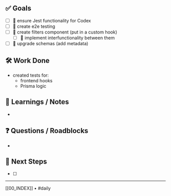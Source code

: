 ## ✅ Goals
- [ ] 🔺 ensure Jest functionality for Codex
- [ ] 🔺 create e2e testing
- [ ] 🔽  create filters component (put in a custom hook)
	- [ ] 🔽 implement interfunctionality between them
- [ ] 🔽 upgrade schemas (add metadata)

## 🛠️ Work Done
- created tests for:
	- frontend hooks
	- Prisma logic

## 🧠 Learnings / Notes
- 

## ❓ Questions / Roadblocks
- 

## 🔁 Next Steps
- [ ] 

---
[[00_INDEX]] • #daily
